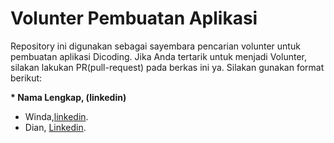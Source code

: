 # Volunter Pembuatan Aplikasi

Repository ini digunakan sebagai sayembara pencarian volunter untuk pembuatan aplikasi Dicoding. Jika Anda tertarik untuk menjadi Volunter, silakan lakukan PR(pull-request) pada berkas ini ya. Silakan gunakan format berikut:

**\* Nama Lengkap, (linkedin)**

* Winda,[linkedin](https://www.linkedin.com/in/windaasmarawati).
* Dian, [Linkedin](https://www.linkedin.com/in/dianalhusari/).
